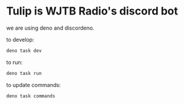 # Tulip is WJTB Radio's discord bot

we are using deno and discordeno.

to develop:
```bash
deno task dev
```

to run:
```bash
deno task run
```

to update commands:
```bash
deno task commands
```
